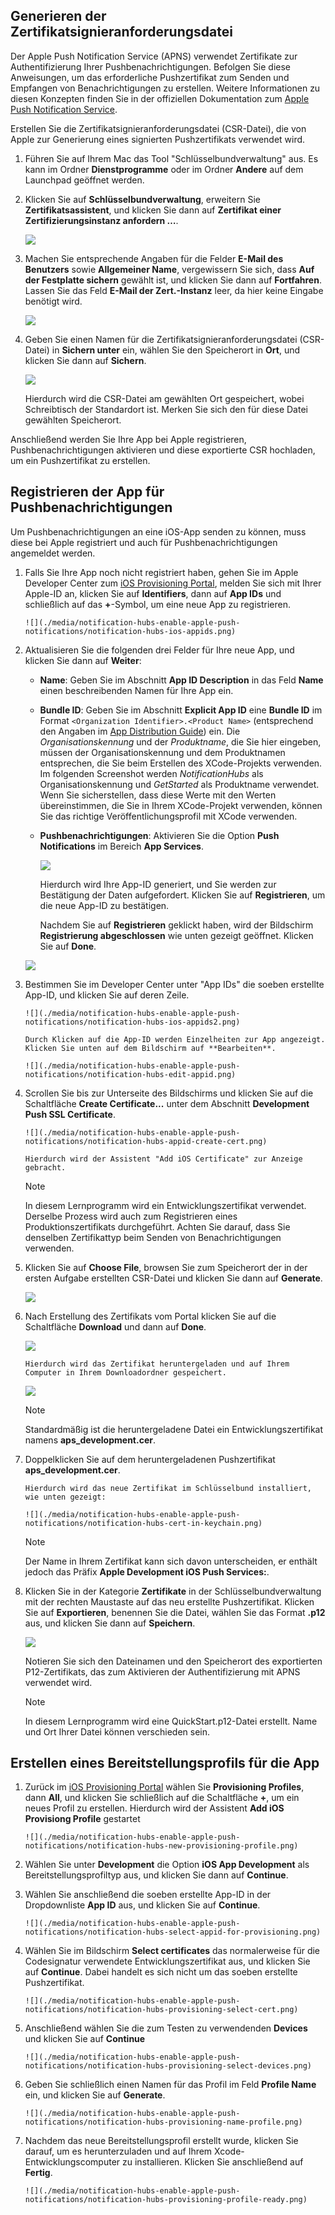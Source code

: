 

## Generieren der Zertifikatsignieranforderungsdatei
Der Apple Push Notification Service (APNS) verwendet Zertifikate zur Authentifizierung Ihrer Pushbenachrichtigungen. Befolgen Sie diese Anweisungen, um das erforderliche Pushzertifikat zum Senden und Empfangen von Benachrichtigungen zu erstellen. Weitere Informationen zu diesen Konzepten finden Sie in der offiziellen Dokumentation zum [Apple Push Notification Service](http://go.microsoft.com/fwlink/p/?LinkId=272584).

Erstellen Sie die Zertifikatsignieranforderungsdatei (CSR-Datei), die von Apple zur Generierung eines signierten Pushzertifikats verwendet wird.

1. Führen Sie auf Ihrem Mac das Tool "Schlüsselbundverwaltung" aus. Es kann im Ordner **Dienstprogramme** oder im Ordner **Andere** auf dem Launchpad geöffnet werden.
2. Klicken Sie auf **Schlüsselbundverwaltung**, erweitern Sie **Zertifikatsassistent**, und klicken Sie dann auf **Zertifikat einer Zertifizierungsinstanz anfordern …**.
   
      ![](./media/notification-hubs-enable-apple-push-notifications/notification-hubs-request-cert-from-ca.png)
3. Machen Sie entsprechende Angaben für die Felder **E-Mail des Benutzers** sowie **Allgemeiner Name**, vergewissern Sie sich, dass **Auf der Festplatte sichern** gewählt ist, und klicken Sie dann auf **Fortfahren**. Lassen Sie das Feld **E-Mail der Zert.-Instanz** leer, da hier keine Eingabe benötigt wird.
   
      ![](./media/notification-hubs-enable-apple-push-notifications/notification-hubs-csr-info.png)
4. Geben Sie einen Namen für die Zertifikatsignieranforderungsdatei (CSR-Datei) in **Sichern unter** ein, wählen Sie den Speicherort in **Ort**, und klicken Sie dann auf **Sichern**.
   
      ![](./media/notification-hubs-enable-apple-push-notifications/notification-hubs-save-csr.png)
   
      Hierdurch wird die CSR-Datei am gewählten Ort gespeichert, wobei Schreibtisch der Standardort ist. Merken Sie sich den für diese Datei gewählten Speicherort.

Anschließend werden Sie Ihre App bei Apple registrieren, Pushbenachrichtigungen aktivieren und diese exportierte CSR hochladen, um ein Pushzertifikat zu erstellen.

## Registrieren der App für Pushbenachrichtigungen
Um Pushbenachrichtigungen an eine iOS-App senden zu können, muss diese bei Apple registriert und auch für Pushbenachrichtigungen angemeldet werden.

1. Falls Sie Ihre App noch nicht registriert haben, gehen Sie im Apple Developer Center zum <a href="http://go.microsoft.com/fwlink/p/?LinkId=272456" target="_blank">iOS Provisioning Portal</a>, melden Sie sich mit Ihrer Apple-ID an, klicken Sie auf **Identifiers**, dann auf **App IDs** und schließlich auf das **+**-Symbol, um eine neue App zu registrieren.
   
       ![](./media/notification-hubs-enable-apple-push-notifications/notification-hubs-ios-appids.png)
2. Aktualisieren Sie die folgenden drei Felder für Ihre neue App, und klicken Sie dann auf **Weiter**:
   
   * **Name**: Geben Sie im Abschnitt **App ID Description** in das Feld **Name** einen beschreibenden Namen für Ihre App ein.
   * **Bundle ID**: Geben Sie im Abschnitt **Explicit App ID** eine **Bundle ID** im Format `<Organization Identifier>.<Product Name>` (entsprechend den Angaben im [App Distribution Guide](https://developer.apple.com/library/mac/documentation/IDEs/Conceptual/AppDistributionGuide/ConfiguringYourApp/ConfiguringYourApp.html#//apple_ref/doc/uid/TP40012582-CH28-SW8)) ein. Die *Organisationskennung* und der *Produktname*, die Sie hier eingeben, müssen der Organisationskennung und dem Produktnamen entsprechen, die Sie beim Erstellen des XCode-Projekts verwenden. Im folgenden Screenshot werden *NotificationHubs* als Organisationskennung und *GetStarted* als Produktname verwendet. Wenn Sie sicherstellen, dass diese Werte mit den Werten übereinstimmen, die Sie in Ihrem XCode-Projekt verwenden, können Sie das richtige Veröffentlichungsprofil mit XCode verwenden.
   * **Pushbenachrichtigungen**: Aktivieren Sie die Option **Push Notifications** im Bereich **App Services**.
     
     ![](./media/notification-hubs-enable-apple-push-notifications/notification-hubs-new-appid-info.png)
     
      Hierdurch wird Ihre App-ID generiert, und Sie werden zur Bestätigung der Daten aufgefordert. Klicken Sie auf **Registrieren**, um die neue App-ID zu bestätigen.
     
      Nachdem Sie auf **Registrieren** geklickt haben, wird der Bildschirm **Registrierung abgeschlossen** wie unten gezeigt geöffnet. Klicken Sie auf **Done**.

    ![](./media/notification-hubs-enable-apple-push-notifications/notification-hubs-appid-registration-complete.png)


1. Bestimmen Sie im Developer Center unter "App IDs" die soeben erstellte App-ID, und klicken Sie auf deren Zeile.
   
       ![](./media/notification-hubs-enable-apple-push-notifications/notification-hubs-ios-appids2.png)
   
       Durch Klicken auf die App-ID werden Einzelheiten zur App angezeigt. Klicken Sie unten auf dem Bildschirm auf **Bearbeiten**.
   
       ![](./media/notification-hubs-enable-apple-push-notifications/notification-hubs-edit-appid.png)
2. Scrollen Sie bis zur Unterseite des Bildschirms und klicken Sie auf die Schaltfläche **Create Certificate...** unter dem Abschnitt **Development Push SSL Certificate**.
   
       ![](./media/notification-hubs-enable-apple-push-notifications/notification-hubs-appid-create-cert.png)
   
       Hierdurch wird der Assistent "Add iOS Certificate" zur Anzeige gebracht.
   
   > [!NOTE]
   > In diesem Lernprogramm wird ein Entwicklungszertifikat verwendet. Derselbe Prozess wird auch zum Registrieren eines Produktionszertifikats durchgeführt. Achten Sie darauf, dass Sie denselben Zertifikattyp beim Senden von Benachrichtigungen verwenden.
   > 
   > 
3. Klicken Sie auf **Choose File**, browsen Sie zum Speicherort der in der ersten Aufgabe erstellten CSR-Datei und klicken Sie dann auf **Generate**.
   
      ![](./media/notification-hubs-enable-apple-push-notifications/notification-hubs-appid-cert-choose-csr.png)
4. Nach Erstellung des Zertifikats vom Portal klicken Sie auf die Schaltfläche **Download** und dann auf **Done**.
   
      ![](./media/notification-hubs-enable-apple-push-notifications/notification-hubs-appid-download-cert.png)
   
       Hierdurch wird das Zertifikat heruntergeladen und auf Ihrem Computer in Ihrem Downloadordner gespeichert.
   
      ![](./media/notification-hubs-enable-apple-push-notifications/notification-hubs-cert-downloaded.png)
   
   > [!NOTE]
   > Standardmäßig ist die heruntergeladene Datei ein Entwicklungszertifikat namens **aps\_development.cer**.
   > 
   > 
5. Doppelklicken Sie auf dem heruntergeladenen Pushzertifikat **aps\_development.cer**.
   
       Hierdurch wird das neue Zertifikat im Schlüsselbund installiert, wie unten gezeigt:
   
       ![](./media/notification-hubs-enable-apple-push-notifications/notification-hubs-cert-in-keychain.png)
   
   > [!NOTE]
   > Der Name in Ihrem Zertifikat kann sich davon unterscheiden, er enthält jedoch das Präfix **Apple Development iOS Push Services:**.
   > 
   > 
6. Klicken Sie in der Kategorie **Zertifikate** in der Schlüsselbundverwaltung mit der rechten Maustaste auf das neu erstellte Pushzertifikat. Klicken Sie auf **Exportieren**, benennen Sie die Datei, wählen Sie das Format **.p12** aus, und klicken Sie dann auf **Speichern**.
   
    ![](./media/notification-hubs-enable-apple-push-notifications/notification-hubs-export-cert-p12.png)
   
    Notieren Sie sich den Dateinamen und den Speicherort des exportierten P12-Zertifikats, das zum Aktivieren der Authentifizierung mit APNS verwendet wird.
   
   > [!NOTE]
   > In diesem Lernprogramm wird eine QuickStart.p12-Datei erstellt. Name und Ort Ihrer Datei können verschieden sein.
   > 
   > 

## Erstellen eines Bereitstellungsprofils für die App
1. Zurück im <a href="http://go.microsoft.com/fwlink/p/?LinkId=272456" target="_blank">iOS Provisioning Portal</a> wählen Sie **Provisioning Profiles**, dann **All**, und klicken Sie schließlich auf die Schaltfläche **+**, um ein neues Profil zu erstellen. Hierdurch wird der Assistent **Add iOS Provisiong Profile** gestartet
   
       ![](./media/notification-hubs-enable-apple-push-notifications/notification-hubs-new-provisioning-profile.png)
2. Wählen Sie unter **Development** die Option **iOS App Development** als Bereitstellungsprofiltyp aus, und klicken Sie dann auf **Continue**.
3. Wählen Sie anschließend die soeben erstellte App-ID in der Dropdownliste **App ID** aus, und klicken Sie auf **Continue**.
   
       ![](./media/notification-hubs-enable-apple-push-notifications/notification-hubs-select-appid-for-provisioning.png)
4. Wählen Sie im Bildschirm **Select certificates** das normalerweise für die Codesignatur verwendete Entwicklungszertifikat aus, und klicken Sie auf **Continue**. Dabei handelt es sich nicht um das soeben erstellte Pushzertifikat.
   
       ![](./media/notification-hubs-enable-apple-push-notifications/notification-hubs-provisioning-select-cert.png)
5. Anschließend wählen Sie die zum Testen zu verwendenden **Devices** und klicken Sie auf **Continue**
   
       ![](./media/notification-hubs-enable-apple-push-notifications/notification-hubs-provisioning-select-devices.png)
6. Geben Sie schließlich einen Namen für das Profil im Feld **Profile Name** ein, und klicken Sie auf **Generate**.
   
       ![](./media/notification-hubs-enable-apple-push-notifications/notification-hubs-provisioning-name-profile.png)
7. Nachdem das neue Bereitstellungsprofil erstellt wurde, klicken Sie darauf, um es herunterzuladen und auf Ihrem Xcode-Entwicklungscomputer zu installieren. Klicken Sie anschließend auf **Fertig**.
   
       ![](./media/notification-hubs-enable-apple-push-notifications/notification-hubs-provisioning-profile-ready.png)

<!---HONumber=AcomDC_0706_2016-->